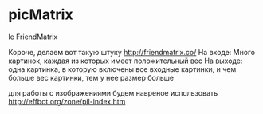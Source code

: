 picMatrix
=========

le FriendMatrix

Короче, делаем вот такую штуку http://friendmatrix.co/
На входе: Много картинок, каждая из которых имеет положительный вес
На выходе: одна картинка, в которую включены все входные картинки, и чем больше вес картинки, тем у нее размер больше


для работы с изображениями будем навреное использовать http://effbot.org/zone/pil-index.htm
